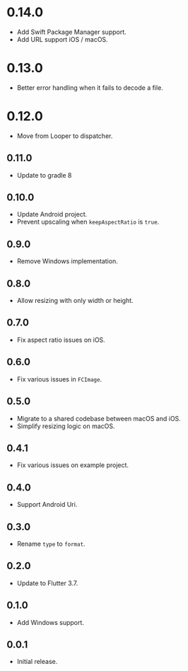 # 0.14.0

- Add Swift Package Manager support.
- Add URL support iOS / macOS.

# 0.13.0

- Better error handling when it fails to decode a file.

# 0.12.0

- Move from Looper to dispatcher.

## 0.11.0

- Update to gradle 8

## 0.10.0

- Update Android project.
- Prevent upscaling when `keepAspectRatio` is `true`.

## 0.9.0

- Remove Windows implementation.

## 0.8.0

- Allow resizing with only width or height.

## 0.7.0

- Fix aspect ratio issues on iOS.

## 0.6.0

- Fix various issues in `FCImage`.

## 0.5.0

- Migrate to a shared codebase between macOS and iOS.
- Simplify resizing logic on macOS.

## 0.4.1

- Fix various issues on example project.

## 0.4.0

- Support Android Uri.

## 0.3.0

- Rename `type` to `format`.

## 0.2.0

- Update to Flutter 3.7.

## 0.1.0

- Add Windows support.

## 0.0.1

- Initial release.
